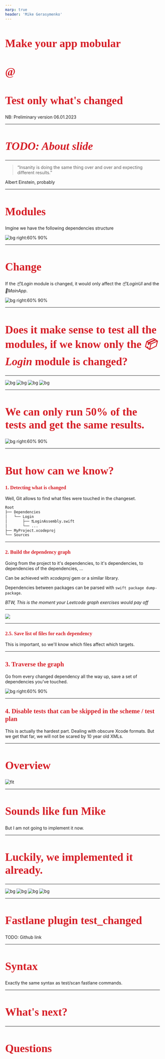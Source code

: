 ```yaml
---
marp: true
header: 'Mike Gerasymenko'
---
```


<style>
@font-face {
    font-family: "Poppins-Bold";
    src: url("theme/fonts/Poppins/Poppins-Bold.ttf");
}
@font-face {
    font-family: "Poppins";
    src: url("theme/fonts/Poppins/Poppins-Regular.ttf");
}
section {
  background: white;
  font-family: "Poppins";
  font-size: 10;
}
h1 {
  font-size: 36;
}
h1, h2, h3 {
  font-family: "Poppins-Bold";
  color: #d61f27;
}
</style>

# Make your app mobular 
# @ 
# Test only what's changed


NB: Preliminary version 06.01.2023

---

# _TODO: About slide_

---

> “Insanity is doing the same thing over and over and expecting different results.”

Albert Einstein, probably

---

# Modules

Imgine we have the following dependencies structure

![bg right:60% 90%](images/structure.png)

---

# Change

If the _📦Login_ module is changed, it would only affect the _📦LoginUI_ and the _📱MainApp_.

![bg right:60% 90%](images/structure-changed.png)

---

# Does it make sense to test all the modules, if we know only the _📦Login_ module is changed?

---

![bg](images/nope0.gif) ![bg](images/nope1.gif)
![bg](images/nope2.gif) ![bg](images/nope3.gif)


---

# We can only run 50% of the tests and get the same results.

![bg right:60% 90%](images/structure-changed.png)

---

# But how can we know?

### 1. Detecting what is changed

Well, Git allows to find what files were touched in the changeset. 

```bash
Root
├── Dependencies
│   └── Login
│       ├── ❗️LoginAssembly.swift
│       └── ...
├── MyProject.xcodeproj
└── Sources
```

---

### 2. Build the dependency graph

Going from the project to it's dependencies, to it's dependencies, to dependencies of the dependencies, ...

Can be achieved with _xcodeproj_ gem or a similar library.

Dependencies between packages can be parsed with `swift package dump-package`.

_BTW, This is the moment your Leetcode graph exercises would pay off_

---

![](images/finally.gif)

---

### 2.5. Save list of files for each dependency

This is important, so we'll know which files affect which targets.

---

## 3. Traverse the graph

Go from every changed dependency all the way up, save a set of dependencies you've touched.

![bg right:60% 90%](images/structure.png)

---

## 4. Disable tests that can be skipped in the scheme / test plan

This is actually the hardest part. Dealing with obscure Xcode formats. But we get that far, we will not be scared by 10 year old XMLs.

---

# Overview

![fit](images/logic.png)

---

# Sounds like fun Mike

But I am not going to implement it now.

---

# Luckily, we implemented it already.

---

![bg](images/wow0.gif)
![bg](images/wow1.gif)
![bg](images/wow2.gif)
![bg](images/wow3.gif)

---

# Fastlane plugin test_changed

TODO: Github link

---

# Syntax

Exactly the same syntax as test/scan fastlane commands.

---

# What's next?


--- 

# Questions
